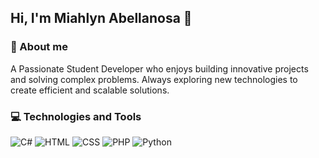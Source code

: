 ##  Hi, I'm Miahlyn Abellanosa 👋

### 🚀 About me
A Passionate Student Developer who enjoys building innovative projects and solving complex problems. Always exploring new technologies to create efficient and scalable solutions.

### 💻 Technologies and Tools
<p>
  <img src="https://skillicons.dev/icons?i=cs" title="C#" />
  <img src="https://skillicons.dev/icons?i=html" title="HTML" />
  <img src="https://skillicons.dev/icons?i=css" title="CSS" />
  <img src="https://skillicons.dev/icons?i=php" title="PHP" />
  <img src="https://skillicons.dev/icons?i=python" title="Python" />
</p>
